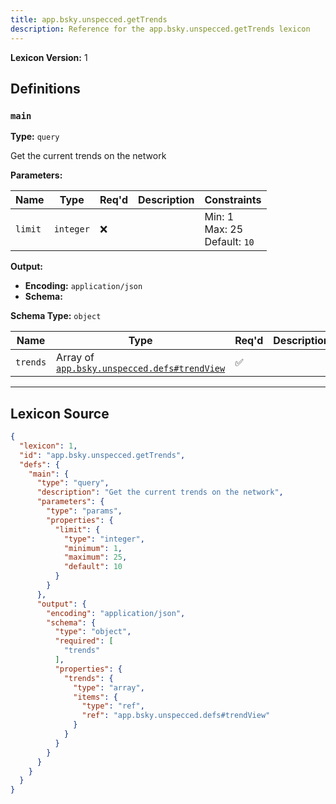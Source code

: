 ```yaml
---
title: app.bsky.unspecced.getTrends
description: Reference for the app.bsky.unspecced.getTrends lexicon
---
```

**Lexicon Version:** 1

## Definitions

<a name="main"></a>
### `main`

**Type:** `query`

Get the current trends on the network

**Parameters:**

| Name | Type | Req'd  | Description | Constraints |
|------|------|----------|-------------|-------------|
| `limit` | `integer` | ❌  |  | Min: 1<br/>Max: 25<br/>Default: `10` |
**Output:**

- **Encoding:** `application/json`
- **Schema:**

**Schema Type:** `object`

| Name | Type | Req'd  | Description | Constraints |
|------|------|----------|-------------|-------------|
| `trends` | Array of [`app.bsky.unspecced.defs#trendView`](/lexicons/app/bsky/unspecced/app-bsky-unspecced-defs#trendview) | ✅  |  |  |

---

## Lexicon Source
```json
{
  "lexicon": 1,
  "id": "app.bsky.unspecced.getTrends",
  "defs": {
    "main": {
      "type": "query",
      "description": "Get the current trends on the network",
      "parameters": {
        "type": "params",
        "properties": {
          "limit": {
            "type": "integer",
            "minimum": 1,
            "maximum": 25,
            "default": 10
          }
        }
      },
      "output": {
        "encoding": "application/json",
        "schema": {
          "type": "object",
          "required": [
            "trends"
          ],
          "properties": {
            "trends": {
              "type": "array",
              "items": {
                "type": "ref",
                "ref": "app.bsky.unspecced.defs#trendView"
              }
            }
          }
        }
      }
    }
  }
}
```
